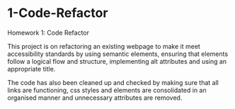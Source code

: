 # 1-Code-Refactor
Homework 1: Code Refactor

This project is on refactoring an existing webpage to make it meet accessibility standards by using semantic elements, ensuring that elements follow a logical flow and structure, implementing alt attributes and using an appropriate title.

The code has also been cleaned up and checked by making sure that all links are functioning, css styles and elements are consolidated in an organised manner and unnecessary attributes are removed.